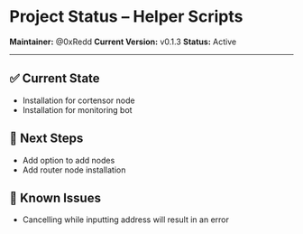 # Project Status – Helper Scripts

**Maintainer:** @0xRedd
**Current Version:** v0.1.3
**Status:** Active

---

## ✅ Current State

- Installation for cortensor node
- Installation for monitoring bot

## 🔧 Next Steps

- Add option to add nodes
- Add router node installation

## 🐞 Known Issues

- Cancelling while inputting address will result in an error
